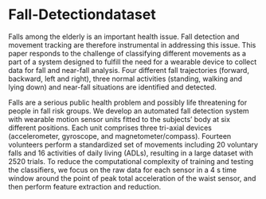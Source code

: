 # Fall-Detectiondataset
Falls among the elderly is an important health issue. Fall detection and movement tracking are therefore instrumental in addressing this issue. This paper responds to the challenge of classifying different movements as a part of a system designed to fulfill the need for a wearable device to collect data for fall and near-fall analysis. Four different fall trajectories (forward, backward, left and right), three normal activities (standing, walking and lying down) and near-fall situations are identified and detected.

Falls are a serious public health problem and possibly life threatening for people in fall risk groups. We develop an automated fall detection system with wearable motion sensor units fitted to the subjects’ body at six different positions. Each unit comprises three tri-axial devices (accelerometer, gyroscope, and magnetometer/compass). Fourteen volunteers perform a standardized set of movements including 20 voluntary falls and 16 activities of daily living (ADLs), resulting in a large dataset with 2520 trials. To reduce the computational complexity of training and testing the classifiers, we focus on the raw data for each sensor in a 4 s time window around the point of peak total acceleration of the waist sensor, and then perform feature extraction and reduction. 
